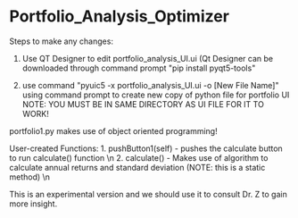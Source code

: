 # Portfolio_Analysis_Optimizer

Steps to make any changes:

1. Use QT Designer to edit portfolio_analysis_UI.ui 
(Qt Designer can be downloaded through command prompt "pip install pyqt5-tools"

2. use command "pyuic5 -x portfolio_analysis_UI.ui -o [New File Name]" using command prompt to create new copy of python file for portfolio UI 
NOTE: YOU MUST BE IN SAME DIRECTORY AS UI FILE FOR IT TO WORK!
  
portfolio1.py makes use of object oriented programming! 
  
  User-created Functions:
    1. pushButton1(self) - pushes the calculate button to run calculate() function \n
    2. calculate() - Makes use of algorithm to calculate annual returns and standard deviation (NOTE: this is a static method) \n
   
This is an experimental version and we should use it to consult Dr. Z to gain more insight. 
